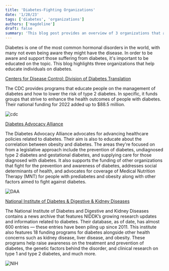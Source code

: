 ```yaml
---
title: 'Diabetes-Fighting Organizations'
date: '1/28/23'
tags: ['diabetes', 'organizations']
authors: ['magdeline']
draft: false
summary: 'This blog post provides an overview of 3 organizations that are leading the fight against diabetes.'
---
```

Diabetes is one of the most common hormonal disorders in the world, with many not even being aware they might have the disease. In order to be aware and support those suffering from diabetes, it's important to be educated on the topic. This blog highlights three organizations that help educate individuals on diabetes.

  

[Centers for Disease Control: Division of Diabetes Translation](https://www.cdc.gov/diabetes/index.html?CDC_AA_refVal=https%3A%2F%2Fwww.cdc.gov%2Fdiabetes%2Findex.htm)

The CDC provides programs that educate people on the management of diabetes and how to lower the risk of type 2 diabetes. In specific, it funds groups that strive to enhance the health outcomes of people with diabetes. Their national funding for 2022 added up to $88.5 million.
    
![cdc](https://www.dhs.gov/sites/default/files/images/opa/20_0406_opa_coronavirus-thumbnail-hhs-cdc.jpg)
  

[Diabetes Advocacy Alliance](https://diabetesadvocacyalliance.com/)

  
The Diabetes Advocacy Alliance advocates for advancing healthcare policies related to diabetes. Their aim is also to educate about the correlation between obesity and diabetes. The areas they're focused on from a legislative approach include the prevention of diabetes, undiagnosed type 2 diabetes and gestational diabetes, and supplying care for those diagnosed with diabetes. It also supports the funding of other organizations that fight for the prevention and awareness of diabetes, addresses social determinants of health, and advocates for coverage of Medical Nutrition Therapy (MNT) for people with prediabetes and obesity along with other factors aimed to fight against diabetes.

![DAA](https://pbs.twimg.com/profile_images/735471571578523648/a6vKY7Nk_400x400.jpg)
  

  

[National Institute of Diabetes & Digestive & Kidney Diseases](https://www2.niddk.nih.gov/)

  
The National Institute of Diabetes and Digestive and Kidney Diseases contains a news archive that features NIDDK’s growing research updates and information related to diabetes. Their database, as of date, has almost 600 entries ― these entries have been piling up since 2011. This institute also features 18 funding programs for diabetes alongside other health concerns such as kidney disease, liver disease, and obesity. These programs help raise awareness on the treatment and prevention of diabetes, the genetic factors behind the disorder, and clinical research on type 1 and type 2 diabetes, and much more.

![NIH](https://media.licdn.com/dms/image/C560BAQEXi4VpN6K_jg/company-logo_200_200/0/1519913553546?e=2147483647&v=beta&t=ZgrwmVnVPr6cyVWd38YHgdhcQ-kzi1N5oTrYTY2-hwA)
